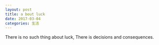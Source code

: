 ```yaml
---
layout: post
title: a bout luck
date: 2017-03-04
categories: 生活
---
```


There is no such thing about luck, There is decisions and consequences.

